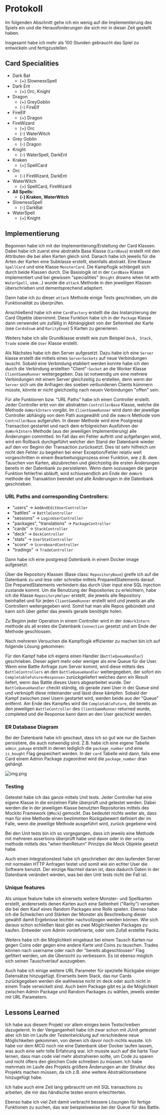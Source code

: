 # Protokoll

Im folgenden Abschnitt gehe ich ein wenig auf die Implementierung des Spiels ein und die Herausforderungen die sich mir
in dieser Zeit gestellt haben.

Insgesamt habe ich mehr als 100 Stunden gebraucht das Spiel zu entwickeln und fertigzustellen.

## Card Specialities

- Dark Bat
    - (+) SlownessSpell
- Dark Ent
    - (+) Orc, Knight
- Dragon
    - (+) GreyGoblin
    - (-) FireElf
- FireElf
    - (+) Dragon
- FireWizard
    - (+) Orc
    - (-) WaterWitch
- Grey Goblin
    - (-) Dragon
- Knight
    - (-) WaterSpell, DarkEnt
- Kraken
    - (+) SpellCard
- Orc
    - (-) FireWizard, DarkEnt
- WaterWitch
    - (+) SpellCard, FireWizard
- **All Spells:**
    - **(-) Kraken, WaterWitch**
- SlownessSpell
    - (-) DarkBat
- WaterSpell
    - (+) Knight

## Implementierung

Begonnen habe ich mit der Implementierung/Erstellung der Card Klassen. Dabei habe ich zuerst eine abstrakte Base Klasse
(`CardBase`) erstellt mit den Attributen die bei allen Karten gleich sind. Danach habe ich jeweils für die Arten der
Karten eine Subklasse erstellt, ebenfalls abstrakt. Eine Klasse `SpellCard` und eine Klasse `MonsterCard`. Die
Kampflogik schlängelt sich durch beide Klassen durch. Die Basislogik ist in der `CardBase` Klasse implementiert und bei
gewissen "specialities" (`Knight` drowns when hit with `WaterSpell`, usw...) wurde die `attack` Methode in den
jeweiligen Klassen überschrieben und dementsprechend adaptiert.

Dann habe ich zu dieser `attack` Methode einige Tests geschrieben, um die Funktionalität zu überprüfen.

Anschließend habe ich eine `CardFactory` erstellt die das Instanziierung der Card Objekte übernimmt. Diese Funktion habe
ich in der `Package` Klasse dann verwendet um zufällig in Abhängigkeit von der Seltenheit der Karte (see `CardsEnum`
and `RarityEnum`) 5 Karten zu generieren.

Weiters habe ich alle Grundklasse erstellt wie zum Beispiel `Deck, Stack, Trade` sowie die  `User` Klasse erstellt.

Als Nächstes habe ich den Server aufgesetzt. Dazu habe ich eine `Server` klasse erstellt die mittels
eines `ServerSockets` auf neue Verbindungen lauscht. Sobald eine Verbindung etabliert werden konnte habe ich den durch
die Verbindung erstellten "Client"-`Socket` an die Worker Klasse `ClientGameRunner` weitergegeben. Das ist notwendig um
eine mehrere Verbindungen mit einem Server gleichzeitig zu erstellen, denn wenn der `Server` sich um die Anfragen des
soeben verbundenen Clients kümmern müsste, könnte er nicht gleichzeitig nach neuen Verbindungen "offen" sein.

Für alle Funktionen bzw. "URL Paths" habe ich einen Controller erstellt. Jeder Controller erbt von der
abstrakten `ControllerBase` Klasse, welche die Methode `doWorkIntern` vorgibt. Im `ClientGameRunner` wird dann der
jeweilige Controller abhängig von dem Path ausgewählt und die `doWork` Methode vom `ControllerBase` aufgerufen. In
dieser Methode wird eine Postgresql Transaction gestartet und nach dem erfolgreichen Ausführen der `doWorkIntern`
Methode (aus der jeweiligen Implementierung) alle Änderungen committed. Im Fall das ein Fehler auftritt und aufgefangen
wird, wird ein Rollback durchgeführt welcher den Stand der Datenbank wieder auf den vor Beginn der Transaction
zurücksetzt. Dies ist sehr hilfreich um nicht den Fehler zu begehen bei einer Exception/Fehler relativ weit
vorgeschritten in einem Bearbeitungsprozess einer Funktion, wie z.B. dem Tauschen von Karten, abzubrechen und
gleichzeitig die ersten Änderungen bereits in der Datenbank zu persistieren. Wenn dann sozusagen die ganze Funktion
fehlerfrei abläuft, wird schlussendlich am Ende der `doWork` methode die Transaktion beendet und alle Änderungen in die
Datenbank geschrieben.

### URL Paths and corresponding Controllers:

- "users" -> `AddAndEditUserController`
- "battles" -> `BattleController`
- "sessions" -> `LoginUserController`
- "packages", "translations" -> `PackageController`
- "cards" -> `StackController`
- "deck" -> `DeckController`
- "stats" -> `UserStatController`
- "score" -> `ScoreboardController`
- "tradings" -> `TradeController`

Dann habe ich eine postgresql Datenbank in einem Docker image aufgesetzt.

Über die Repository Klassen (Base class: `RepositoryBase`) greife ich auf die Datenbank zu und lese oder schreibe
mittels PreparedStatements darauf. Die PreparedStatements verhindern das durch User input eine SQL injection zustande
kommt. Um die Benutzung der Repositories zu erleichtern, habe ich die Klasse `RepositoryHelper` erstellt, die jeweils
alle Repository beinhaltet und für jeden `ClientGameRunner` erstellt wird und jeweils an alle Controllern weitergegeben
wird. Somit hat man alle Repos gebündelt und kann sich über getter das jeweils gerade benötigte holen.

Zu Beginn jeder Operation in einem Controller wird in der `doWorkIntern` methode als all erstes die
Datenbank `Connection` gesetzt und am Ende der Methode geschlossen.

Nach mehreren Versuchen die Kampflogik effizienter zu machen bin ich auf folgende Lösung gekommen:

Für den Kampf habe ich eigens einen Handler (`BattleQueueHandler`) geschrieben. Dieser agiert mehr oder weniger als eine
Queue für die User. Wenn eine Battle Anfrage zum Server kommt, wird diese mittels des `BattleControllers` an
den `BattleQueueHandler`
weitergegeben, der sofort ein `CompletableFuture<Response>` zurückgeliefert welches dann ein Result liefert, wenn das
Battle dieses Users abgearbeitet wurde. Der `BattleQueueHandler` checkt ständig, ob gerade zwei User in der Queue sind
und verknüpft diese miteinander und lässt diese kämpfen. Sobald der Kampf zwischen zwei Usern gestartet wird, werden
beide aus der "Queue" entfernt. Am Ende des Kampfes wird die `CompletableFuture`, die bereits an den
jeweiligen `BattleController` des `ClientGameRunner` returned wurde, completed und die Response kann dann an den User
geschickt werden.

### ER Database Diagram

Bei der Datenbank habe ich geschaut, dass ich so gut wie nur die Sachen persistiere, die auch notwendig sind. Z.B. habe
ich eine eigene Tabelle `admin_pakage` erstellt in denen lediglich die `package_number` und eine `is_bought` Flag
gespeichert werden. In der `card` Tabelle wird dann, falls eine Card einem Admin Package zugeordnet wird
die `package_number` dran gehängt.

![img.png](main/resources/img/img.png)

### Testing

Getestet habe ich das ganze mittels Unit tests. Jeder Controller hat eine eigene Klasse in die einzelnen Fälle überprüft
und getestet werden. Dabei werden die in der jeweiligen Klasse benutzten Repositories mittels des Mockito
Framework (`@Mock`) gemockt. Das bedeutet nichts weiter als, dass man für eine Methode einen bestimmten Rückgabewert
definiert der im Falle, wenn die jeweilige Methode ausgeführt wird, zurück gegebene wird.

Bei den Unit tests bin ich so vorgegangen, dass ich jeweils eine Methode mit mehreren assertions überprüft habe und
davor oder in der `setUp` methode mittels des "when thenReturn" Prinzips die Mock Objekte gesetzt habe.

Auch einen Integrationstest habe ich geschrieben der den laufenden Server mit normalen HTTP Anfragen testet und somit
wie ein echter User die Software benutzt. Der einzige Nachteil daran ist, dass dadurch Daten in der Datenbank verändert
werden, was bei den Unit tests nicht der Fall ist.

### Unique features

Als unique feature habe ich einerseits weitere Monster- und Spellkarten erstellt, andererseits denen Karten auch eine
Seltenheit ("Rarity") versehen die bei dem Kauf eines Random Packages eine Rolle spielen. Ebenso habe ich die Schwächen
und Stärken der Monster als Beschreibung dieser gewählt damit Ergebnisse leichter nachvollzogen werden können. Wie sich
daraus schon schließen lässt gibt es zwei Möglichkeiten Packages zu kaufen. Entweder vom Admin vordefinierte, oder vom
Zufall erstellte Packs.

Weiters habe ich die Möglichkeit eingebaut bei einem Tausch Karten nur gegen Coins oder gegen eine andere Karte und
Coins zu tauschen. Trades können nach username oder nach der "bereits abgeschlossen" Flag gefiltert werden, um die
Übersicht zu verbessern. Es ist ebenso möglich sich seinen Tauschverlauf auszugeben.

Auch habe ich einige weitere URL Parameter für spezielle Rückgabe einiger Datensätze hinzugefügt. Einerseits beim Stack,
das nur Cards zurückgegeben werden die wahlweise nicht im deck oder auch nicht in einem Trade verwickelt sind. Auch beim
Package gibt es ja die Möglichkeit zwischen Admin Package und Random Packages zu wählen, jeweils wieder mit URL
Parametern.

## Lessons Learned

Ich habe aus diesem Projekt vor allem einiges beim Testschreiben dazugelernt. In der Vergangenheit habe ich zwar schon
mit JUnit getestet aber ich bin im Laufe der Testentwicklung auf verschiedene neue Möglichkeiten gekommen, von denen ich
davor noch nichts wusste. Ich habe vor dem MCG noch nie eine Datenbank über Docker laufen lassen, was auch eine sehr
tolle Erfahrung war. Ich musste auch auf die harte Tour lernen, dass man code viel mehr abstrahieren sollte, um Code zu
sparen und nicht öfters den gleichen Code schreiben zu müssen. Ich habe mehrmals im Laufe des Projekts größere
Änderungen an der Struktur des Projekts machen müssen, da ich z.B. eine weitere Abstraktionsebene hinzugefügt habe.

Ich habe auch eine Zeit lang gebraucht um mit SQL transactions zu arbeiten, die mir das händische testen enorm
erleichterten.

Ebenso habe ich viel Zeit damit verbracht bessere Lösungen für fertige Funktionen zu suchen, das war beispielsweise bei
der Queue für das Battle.